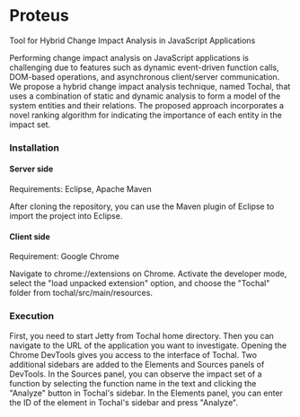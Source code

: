 Proteus
=======

Tool for Hybrid Change Impact Analysis in JavaScript Applications

Performing change impact analysis on JavaScript applications is challenging due to features such as dynamic event-driven function calls, DOM-based operations, and asynchronous client/server communication. We propose a hybrid change impact analysis technique, named Tochal, that uses a combination of static and dynamic analysis to form a model of the system entities and their relations. The proposed approach incorporates a novel ranking algorithm for indicating the importance of each entity in the impact set.

### Installation

#### Server side
Requirements: Eclipse, Apache Maven

After cloning the repository, you can use the Maven plugin of Eclipse to import the project into Eclipse.

#### Client side
Requirement: Google Chrome

Navigate to chrome://extensions on Chrome. Activate the developer mode, select the "load unpacked extension" option, and choose the "Tochal" folder from tochal/src/main/resources.

### Execution
First, you need to start Jetty from Tochal home directory. Then you can navigate to the URL of the application you want to investigate. Opening the Chrome DevTools gives you access to the interface of Tochal. Two additional sidebars are added to the Elements and Sources panels of DevTools. In the Sources panel, you can observe the impact set of a function by selecting the function name in the text and clicking the "Analyze" button in Tochal's sidebar. In the Elements panel, you can enter the ID of the element in Tochal's sidebar and press "Analyze".
